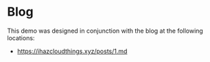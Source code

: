 # Blog

This demo was designed in conjunction with the blog at the following locations: 
  - https://ihazcloudthings.xyz/posts/1.md
